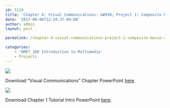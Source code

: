 ```yaml
---
id: 5110
title: 'Chapter 4: Visual Communications: &#038; Project 1: Composite Movie Ad'
date: '2017-09-06T12:10:37-04:00'
author: admin
layout: post

permalink: /chapter-4-visual-communications-project-1-composite-movie-ad/

categories:
    - 'DMET_160 Introduction to Multimedia'
    - Projects
---
```


![](https://image-control-storage.s3.amazonaws.com/blog-images/2017/09/27184109/2017-09-06-10_17_39-Multimedia-Foundations-2nd-Edition-Dropbox-1024x579.jpg)

Download “Visual Communications” Chapter PowerPoint [here](https://www.dropbox.com/s/akswdwscy5fe3de/Chapter_04_PowerPoint_Slides.pptx?dl=0).

![](https://image-control-storage.s3.amazonaws.com/blog-images/2017/09/27184111/2017-09-06-10_14_06-PSCC17_Slides-Dropbox.jpg)

Download Chapter 1 Tutorial Intro PowerPoint [here](https://www.dropbox.com/s/ff2ef7sjsea7tvg/PSCC17_slides_P1.ppt?dl=0).